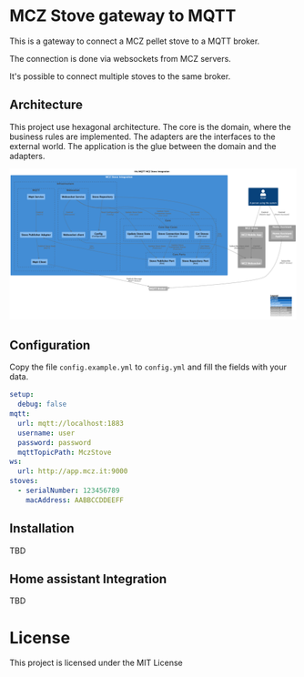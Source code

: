 # MCZ Stove gateway to MQTT

This is a gateway to connect a MCZ pellet stove to a MQTT broker.

The connection is done via websockets from MCZ servers.

It's possible to connect multiple stoves to the same broker.

## Architecture

This project use hexagonal architecture. The core is the domain, where the business rules are implemented. The adapters
are the interfaces to the external world. The application is the glue between the domain and the adapters.

[![Architecture](./docs/architecture.png)](https://raw.githubusercontent.com/luizalabs/mcz-stove-gateway-to-mqtt/main/docs/architecture.png)

## Configuration

Copy the file `config.example.yml` to `config.yml` and fill the fields with your data.

```yaml
setup:
  debug: false
mqtt:
  url: mqtt://localhost:1883
  username: user
  password: password
  mqttTopicPath: MczStove
ws:
  url: http://app.mcz.it:9000
stoves:
  - serialNumber: 123456789
    macAddress: AABBCCDDEEFF
```

## Installation

TBD

## Home assistant Integration

TBD

# License

This project is licensed under the MIT License 

